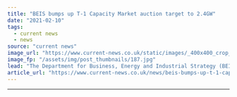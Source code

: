 ```yaml
---
title: "BEIS bumps up T-1 Capacity Market auction target to 2.4GW"
date: "2021-02-10"
tags: 
  - current news
  - news
source: "current news"
image_url: "https://www.current-news.co.uk/static/images/_400x400_crop_center-center/GettyImages-492069754_703_469.jpg"
image_fp: "/assets/img/post_thumbnails/187.jpg"
lead: "​The Department for Business, Energy and Industrial Strategy (BEIS) has increased the target for the next T-1 Capacity Market auction from 0.4GW to 2.4GW following the latest guidance."
article_url: "https://www.current-news.co.uk/news/beis-bumps-up-t-1-capacity-market-auction-target-to-2-4gw?utm_source=rss-feeds&utm_medium=rss&utm_campaign=rss"
---
```


---
